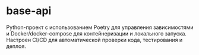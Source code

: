 # base-api
Python-проект с использованием Poetry для управления зависимостями и Docker/docker-compose для контейнеризации и локального запуска. Настроен CI/CD для автоматической проверки кода, тестирования и деплоя.
